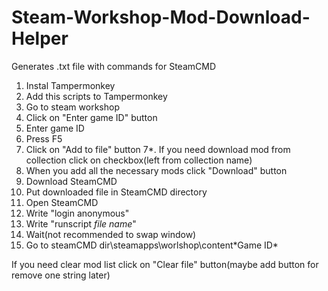 # Steam-Workshop-Mod-Download-Helper
Generates .txt file with commands for SteamCMD
1. Instal Tampermonkey
2. Add this scripts to Tampermonkey 
3. Go to steam workshop
4. Click on "Enter game ID" button
5. Enter game ID
6. Press F5
7. Click on "Add to file" button
7*. If you need download mod from collection click on checkbox(left from collection name)
8. When you add all the necessary mods click "Download" button
9. Download SteamCMD
10. Put downloaded file in SteamCMD directory 
11. Open SteamCMD
12. Write "login anonymous"
13. Write "runscript *file name*"
14. Wait(not recommended to swap window)
15. Go to steamCMD dir\steamapps\worlshop\content\*Game ID*

If you need clear mod list click on "Clear file" button(maybe add button for remove one string later)

